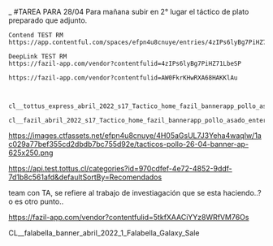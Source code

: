 

_ #TAREA PARA 28/04
    Para mañana subir en 2° lugar el táctico de plato preparado que adjunto.

    Contend TEST RM
    https://app.contentful.com/spaces/efpn4u8cnuye/entries/4zIPs6lyBg7PiHZ71LbeSP

    DeepLink TEST RM
    https://fazil-app.com/vendor?contentfulid=4zIPs6lyBg7PiHZ71LbeSP

    https://fazil-app.com/vendor?contentfulid=AW0FkrKHwRXA68HAKKlAu

    

    cl__tottus_express_abril_2022_s17_Tactico_home_fazil_bannerapp_pollo_asado_entero

    cl__fazil_abril_2022_s17_Tactico_home_fazil_bannerapp_pollo_asado_entero

https://images.ctfassets.net/efpn4u8cnuye/4H05aGsUL7J3Yeha4waqIw/1ac029a77bef355cd2dbdb7bc755d92e/tacticos-pollo-26-04-banner-ap-625x250.png

https://api.test.tottus.cl/categories?id=970cdfef-4e72-4852-9ddf-7d1b8c561afd&defaultSortBy=Recomendados


team
con  TA, se refiere al trabajo de investiagación
que se esta haciendo..?
o es otro punto..


https://fazil-app.com/vendor?contentfulid=5tkfXAACiYYz8WRfVM76Os


CL__falabella_banner_abril_2022_1_Falabella_Galaxy_Sale